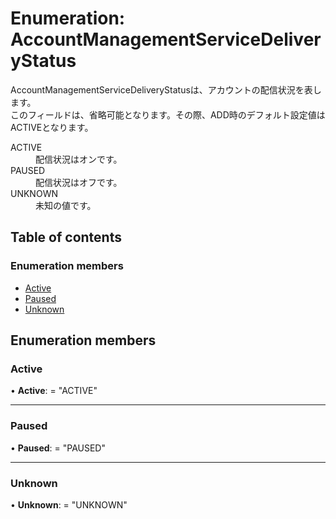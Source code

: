 # Enumeration: AccountManagementServiceDeliveryStatus


<div lang=\"ja\">AccountManagementServiceDeliveryStatusは、アカウントの配信状況を表します。<br> このフィールドは、省略可能となります。その際、ADD時のデフォルト設定値はACTIVEとなります。</div>  <dl class=term>   <dt class=\"term__item\">ACTIVE</dt>   <dd class=\"term__desc\"><span lang=\"ja\">配信状況はオンです。</span></dd>   <dt class=\"term__item\">PAUSED</dt>   <dd class=\"term__desc\"><span lang=\"ja\">配信状況はオフです。</span></dd>   <dt class=\"term__item\">UNKNOWN</dt>   <dd class=\"term__desc\"><span lang=\"ja\">未知の値です。</span></dd> </dl>

## Table of contents

### Enumeration members

- [Active](accountmanagementservicedeliverystatus.md#active)
- [Paused](accountmanagementservicedeliverystatus.md#paused)
- [Unknown](accountmanagementservicedeliverystatus.md#unknown)

## Enumeration members

### Active

• **Active**: = "ACTIVE"

___

### Paused

• **Paused**: = "PAUSED"

___

### Unknown

• **Unknown**: = "UNKNOWN"
